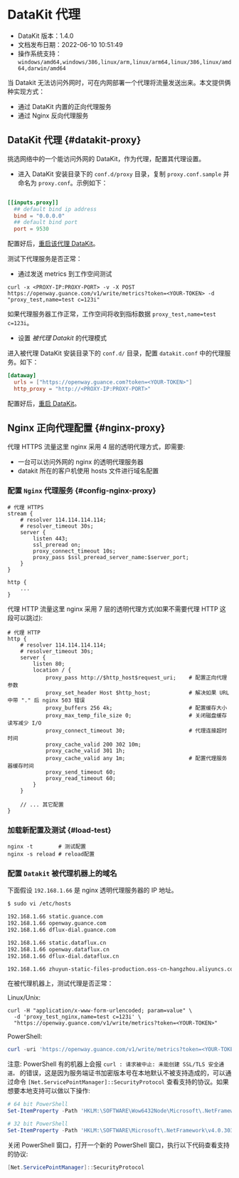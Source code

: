 
# DataKit 代理

- DataKit 版本：1.4.0
- 文档发布日期：2022-06-10 10:51:49
- 操作系统支持：`windows/amd64,windows/386,linux/arm,linux/arm64,linux/386,linux/amd64,darwin/amd64`

当 Datakit 无法访问外网时，可在内网部署一个代理将流量发送出来。本文提供俩种实现方式：

- 通过 DataKit 内置的正向代理服务
- 通过 Nginx 反向代理服务

## DataKit 代理 {#datakit-proxy}

挑选网络中的一个能访问外网的 DataKit，作为代理，配置其代理设置。

- 进入 DataKit 安装目录下的 `conf.d/proxy` 目录，复制 `proxy.conf.sample` 并命名为 `proxy.conf`。示例如下：

```toml

[[inputs.proxy]]
  ## default bind ip address
  bind = "0.0.0.0"
  ## default bind port
  port = 9530

```

配置好后，[重启该代理 DataKit](datakit-service-how-to#147762ed)。

测试下代理服务是否正常：

- 通过发送 metrics 到工作空间测试

```shell
curl -x <PROXY-IP:PROXY-PORT> -v -X POST https://openway.guance.com/v1/write/metrics?token=<YOUR-TOKEN> -d "proxy_test,name=test c=123i"
```

如果代理服务器工作正常，工作空间将收到指标数据 `proxy_test,name=test c=123i`。

- 设置 _被代理 Datakit_ 的代理模式

进入被代理 DataKit 安装目录下的 `conf.d/` 目录，配置 `datakit.conf` 中的代理服务。如下：

```toml
[dataway]
  urls = ["https://openway.guance.com?token=<YOUR-TOKEN>"]
  http_proxy = "http://<PROXY-IP:PROXY-PORT>"
```

配置好后，[重启 DataKit](datakit-service-how-to#147762ed)。

## Nginx 正向代理配置 {#nginx-proxy}

代理 HTTPS 流量这里 nginx 采用 4 层的透明代理方式，即需要:

- 一台可以访问外网的 nginx 的透明代理服务器
- datakit 所在的客户机使用 hosts 文件进行域名配置

### 配置 `Nginx` 代理服务 {#config-nginx-proxy}

```
# 代理 HTTPS
stream {
    # resolver 114.114.114.114;
    # resolver_timeout 30s;
    server {
        listen 443;
        ssl_preread on;
        proxy_connect_timeout 10s;
        proxy_pass $ssl_preread_server_name:$server_port;
    }
}

http {
    ...
}
```

代理 HTTP 流量这里 nginx 采用 7 层的透明代理方式(如果不需要代理 HTTP 这段可以跳过):

```
# 代理 HTTP
http {
    # resolver 114.114.114.114;
    # resolver_timeout 30s;
    server {
        listen 80;
        location / {
            proxy_pass http://$http_host$request_uri;    # 配置正向代理参数
            proxy_set_header Host $http_host;            # 解决如果 URL 中带 "." 后 nginx 503 错误
            proxy_buffers 256 4k;                        # 配置缓存大小
            proxy_max_temp_file_size 0;                  # 关闭磁盘缓存读写减少 I/O
            proxy_connect_timeout 30;                    # 代理连接超时时间
            proxy_cache_valid 200 302 10m;
            proxy_cache_valid 301 1h;
            proxy_cache_valid any 1m;                    # 配置代理服务器缓存时间
            proxy_send_timeout 60;
            proxy_read_timeout 60;
        }
    }

    // ... 其它配置
}
```

### 加载新配置及测试 {#load-test}

```shell
nginx -t        # 测试配置
nginx -s reload # reload配置
```

### 配置 `Datakit` 被代理机器上的域名

下面假设 `192.168.1.66` 是 nginx 透明代理服务器的 IP 地址。

```sh
$ sudo vi /etc/hosts

192.168.1.66 static.guance.com
192.168.1.66 openway.guance.com
192.168.1.66 dflux-dial.guance.com

192.168.1.66 static.dataflux.cn
192.168.1.66 openway.dataflux.cn
192.168.1.66 dflux-dial.dataflux.cn

192.168.1.66 zhuyun-static-files-production.oss-cn-hangzhou.aliyuncs.com
```

在被代理机器上，测试代理是否正常：

Linux/Unix:

```shell
curl -H "application/x-www-form-urlencoded; param=value" \
  -d 'proxy_test_nginx,name=test c=123i' \
  "https://openway.guance.com/v1/write/metrics?token=<YOUR-TOKEN>"
```

PowerShell:

```PowerShell
curl -uri 'https://openway.guance.com/v1/write/metrics?token=<YOUR-TOKEN>' -Headers @{"param"="value"} -ContentType 'application/x-www-form-urlencoded' -body 'proxy_test_nginx,name=test c=123i' -method 'POST'
```

注意: PowerShell 有的机器上会报 `curl : 请求被中止: 未能创建 SSL/TLS 安全通道。` 的错误，这是因为服务端证书加密版本号在本地默认不被支持造成的，可以通过命令 `[Net.ServicePointManager]::SecurityProtocol` 查看支持的协议。如果想要本地支持可以做以下操作:

```PowerShell
# 64 bit PowerShell
Set-ItemProperty -Path 'HKLM:\SOFTWARE\Wow6432Node\Microsoft\.NetFramework\v4.0.30319' -Name 'SchUseStrongCrypto' -Value '1' -Type DWord

# 32 bit PowerShell
Set-ItemProperty -Path 'HKLM:\SOFTWARE\Microsoft\.NetFramework\v4.0.30319' -Name 'SchUseStrongCrypto' -Value '1' -Type DWord
```

关闭 PowerShell 窗口，打开一个新的 PowerShell 窗口，执行以下代码查看支持的协议:

```PowerShell
[Net.ServicePointManager]::SecurityProtocol
```
